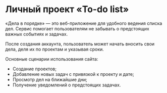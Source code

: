 # Личный проект «To-do list»

«Дела в порядке» — это веб-приложение для удобного ведения списка дел. Сервис помогает пользователям не забывать о предстоящих важных событиях и задачах.

После создания аккаунта, пользователь может начать вносить свои дела, деля их по проектам и указывая сроки.

Основные сценарии использования сайта:

- Создание проектов;
- Добавление новых задач с привязкой к проекту и дате;
- Просмотр дел на ближайшие дни;
- Получение уведомлений о предстоящих задачах.


